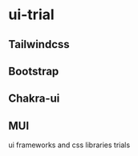 # ui-trial
## Tailwindcss
## Bootstrap
## Chakra-ui
## MUI

<p>ui frameworks and css libraries trials</p>
